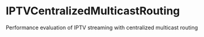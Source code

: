 IPTVCentralizedMulticastRouting
===============================

Performance evaluation of IPTV streaming with centralized multicast routing
